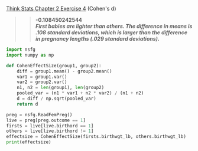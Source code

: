[Think Stats Chapter 2 Exercise 4](http://greenteapress.com/thinkstats2/html/thinkstats2003.html#toc24) (Cohen's d)

>> **-0.108450242544**  
***First babies are lighter than others.  The difference in means is .108 standard deviations, which is larger than the difference in pregnancy lengths (.029 standard deviations).***

```python
import nsfg
import numpy as np

def CohenEffectSize(group1, group2):
    diff = group1.mean() - group2.mean()
    var1 = group1.var()
    var2 = group2.var()
    n1, n2 = len(group1), len(group2)
    pooled_var = (n1 * var1 + n2 * var2) / (n1 + n2)
    d = diff / np.sqrt(pooled_var)
    return d

preg = nsfg.ReadFemPreg()
live = preg[preg.outcome == 1]
firsts = live[live.birthord == 1]
others = live[live.birthord != 1]
effectsize = CohenEffectSize(firsts.birthwgt_lb, others.birthwgt_lb)
print(effectsize)
```
